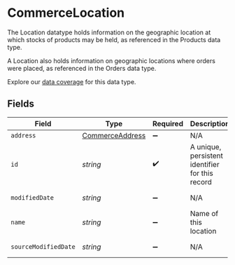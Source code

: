 # CommerceLocation

The Location datatype holds information on the geographic location at which stocks of products may be held, as referenced in the Products data type.

A Location also holds information on geographic locations where orders were placed, as referenced in the Orders data type.

Explore our [data coverage](https://knowledge.codat.io/supported-features/commerce?view=tab-by-data-type&dataType=commerce-locations) for this data type.


## Fields

| Field                                                     | Type                                                      | Required                                                  | Description                                               | Example                                                   |
| --------------------------------------------------------- | --------------------------------------------------------- | --------------------------------------------------------- | --------------------------------------------------------- | --------------------------------------------------------- |
| `address`                                                 | [CommerceAddress](../../models/shared/CommerceAddress.md) | :heavy_minus_sign:                                        | N/A                                                       |                                                           |
| `id`                                                      | *string*                                                  | :heavy_check_mark:                                        | A unique, persistent identifier for this record           | 13d946f0-c5d5-42bc-b092-97ece17923ab                      |
| `modifiedDate`                                            | *string*                                                  | :heavy_minus_sign:                                        | N/A                                                       | 2022-10-23T00:00:00.000Z                                  |
| `name`                                                    | *string*                                                  | :heavy_minus_sign:                                        | Name of this location                                     |                                                           |
| `sourceModifiedDate`                                      | *string*                                                  | :heavy_minus_sign:                                        | N/A                                                       | 2022-10-23T00:00:00.000Z                                  |